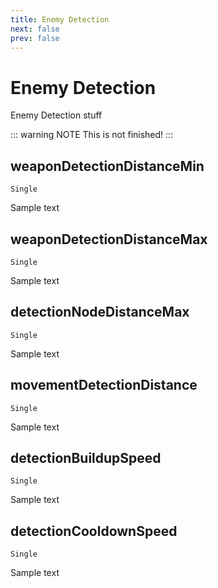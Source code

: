 ```yaml
---
title: Enemy Detection
next: false
prev: false
---
```


# Enemy Detection

Enemy Detection stuff

::: warning NOTE
This is not finished!
:::

## weaponDetectionDistanceMin

`Single`

Sample text

## weaponDetectionDistanceMax

`Single`

Sample text

## detectionNodeDistanceMax

`Single`

Sample text

## movementDetectionDistance

`Single`

Sample text

## detectionBuildupSpeed

`Single`

Sample text

## detectionCooldownSpeed

`Single`

Sample text